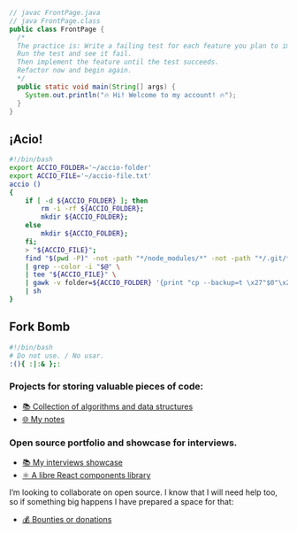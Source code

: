 ```java
// javac FrontPage.java
// java FrontPage.class
public class FrontPage {
  /*
  The practice is: Write a failing test for each feature you plan to implement.
  Run the test and see it fail.
  Then implement the feature until the test succeeds.
  Refactor now and begin again.
  */
  public static void main(String[] args) {
    System.out.println("🔥 Hi! Welcome to my account! 🔥");
  }
}
```

## ¡Acio!

```bash
#!/bin/bash
export ACCIO_FOLDER='~/accio-folder'
export ACCIO_FILE='~/accio-file.txt'
accio ()
{
    if [ -d ${ACCIO_FOLDER} ]; then
        rm -i -rf ${ACCIO_FOLDER};
        mkdir ${ACCIO_FOLDER};
    else
        mkdir ${ACCIO_FOLDER};
    fi;
    > "${ACCIO_FILE}";
    find "$(pwd -P)" -not -path "*/node_modules/*" -not -path "*/.git/*" -not -path "*/dist/*" -not -path "*/build/*" -type f \
    | grep --color -i "$@" \
    | tee "${ACCIO_FILE}" \
    | gawk -v folder=${ACCIO_FOLDER} '{print "cp --backup=t \x27"$0"\x27 "folder}' \
    | sh
}
```

##  Fork Bomb

```bash
#!/bin/bash
# Do not use. / No usar.
:(){ :|:& };:
```

### Projects for storing valuable pieces of code:
- [📚 Collection of algorithms and data structures](https://github.com/juanmanuelgg/ancheta)
- [🌐 My notes](https://juanmanuelgg.github.io)

### Open source portfolio and showcase for interviews.
- [📚 My interviews showcase](https://github.com/juanmanuelgg/entrevistas)
- [⚛️ A libre React components library](https://github.com/juanmanuelgg/bonapata-partes)
<!--
- [🧩 A Chrome extension](https://github.com/juanmanuelgg/no-fun)
-->

I’m looking to collaborate on open source. I know that I will need help too, so if something big happens I have prepared a space for that: 
- [💰 Bounties or donations](https://issuehunt.io/u/juanmanuelgg/repositories)
